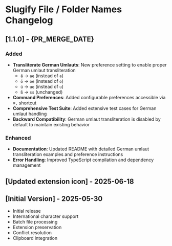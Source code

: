 # Slugify File / Folder Names Changelog

## [1.1.0] - {PR_MERGE_DATE}

### Added
- **Transliterate German Umlauts**: New preference setting to enable proper German umlaut transliteration
  - `ä` → `ae` (instead of `a`)
  - `ö` → `oe` (instead of `o`)  
  - `ü` → `ue` (instead of `u`)
  - `ß` → `ss` (unchanged)
- **Command Preferences**: Added configurable preferences accessible via `⌘,` shortcut
- **Comprehensive Test Suite**: Added extensive test cases for German umlaut handling
- **Backward Compatibility**: German umlaut transliteration is disabled by default to maintain existing behavior

### Enhanced
- **Documentation**: Updated README with detailed German umlaut transliteration examples and preference instructions
- **Error Handling**: Improved TypeScript compilation and dependency management

## [Updated extension icon] - 2025-06-18

## [Initial Version] - 2025-05-30

- Initial release
- International character support
- Batch file processing
- Extension preservation
- Conflict resolution
- Clipboard integration
